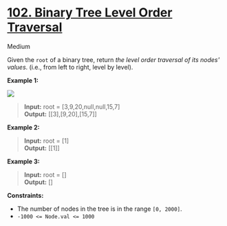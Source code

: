 # [102\. Binary Tree Level Order Traversal](https://leetcode.com/problems/binary-tree-level-order-traversal/)

Medium

Given the `root` of a binary tree, return _the level order traversal of its nodes' values_. (i.e., from left to right, level by level).

**Example 1:**

![](https://assets.leetcode.com/uploads/2021/02/19/tree1.jpg)

> **Input:** root = \[3,9,20,null,null,15,7\]  
> **Output:** \[\[3\],\[9,20\],\[15,7\]\]

**Example 2:**

> **Input:** root = \[1\]  
> **Output:** \[\[1\]\]

**Example 3:**

> **Input:** root = \[\]  
> **Output:** \[\]

**Constraints:**

- The number of nodes in the tree is in the range `[0, 2000]`.
- `-1000 <= Node.val <= 1000`
